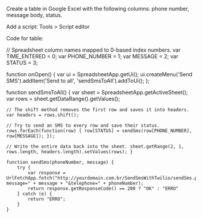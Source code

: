 Create a table in Google Excel with the following columns: phone number, message body, status. 

Add a script: Tools > Script editor

Code for table:

// Spreadsheet column names mapped to 0-based index numbers. 
var TIME_ENTERED = 0;
var PHONE_NUMBER = 1;
var MESSAGE = 2;
var STATUS = 3;

function onOpen() {
    var ui = SpreadsheetApp.getUi();
    ui.createMenu('Send SMS').addItem('Send to all', 'sendSmsToAll').addToUi();
};

function sendSmsToAll() {
    var sheet = SpreadsheetApp.getActiveSheet();
    var rows = sheet.getDataRange().getValues();

    // The shift method removes the first row and saves it into headers. var headers = rows.shift();

    // Try to send an SMS to every row and save their status. rows.forEach(function(row) { row[STATUS] = sendSms(row[PHONE_NUMBER], row[MESSAGE]); });

    // Write the entire data back into the sheet. sheet.getRange(2, 1, rows.length, headers.length).setValues(rows); }

    function sendSms(phoneNumber, message) {
        try {
            var response = UrlFetchApp.fetch("http://yourdomain.com.br/SendSmsWithTwilio/sendSms.php?message=" + message + "&telephone=" + phoneNumber);
            return response.getResponseCode() == 200 ? "OK" : "ERRO"
        } catch (e) {
            return "ERRO";
        }
    }
